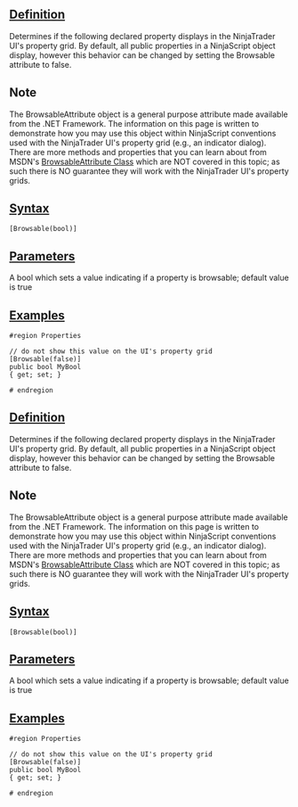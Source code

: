 ## [Definition](https://developer.ninjatrader.com/docs/desktop/browsableattribute\#definition)

Determines if the following declared property displays in the NinjaTrader UI's property grid. By default, all public properties in a NinjaScript object display, however this behavior can be changed by setting the Browsable attribute to false.

## Note

The BrowsableAttribute object is a general purpose attribute made available from the .NET Framework. The information on this page is written to demonstrate how you may use this object within NinjaScript conventions used with the NinjaTrader UI's property grid (e.g., an indicator dialog). There are more methods and properties that you can learn about from MSDN's [BrowsableAttribute Class](https://msdn.microsoft.com/en-us/library/system.componentmodel.browsableattribute(v=vs.110).aspx) which are NOT covered in this topic; as such there is NO guarantee they will work with the NinjaTrader UI's property grids.

## [Syntax](https://developer.ninjatrader.com/docs/desktop/browsableattribute\#syntax)

`[Browsable(bool)]`

## [Parameters](https://developer.ninjatrader.com/docs/desktop/browsableattribute\#parameters)

A bool which sets a value indicating if a property is browsable; default value is true

## [Examples](https://developer.ninjatrader.com/docs/desktop/browsableattribute\#examples)

```jsx-150469391 csharp
#region Properties

// do not show this value on the UI's property grid
[Browsable(false)]
public bool MyBool
{ get; set; }

# endregion

```

## [Definition](https://developer.ninjatrader.com/docs/desktop/browsableattribute\#definition)

Determines if the following declared property displays in the NinjaTrader UI's property grid. By default, all public properties in a NinjaScript object display, however this behavior can be changed by setting the Browsable attribute to false.

## Note

The BrowsableAttribute object is a general purpose attribute made available from the .NET Framework. The information on this page is written to demonstrate how you may use this object within NinjaScript conventions used with the NinjaTrader UI's property grid (e.g., an indicator dialog). There are more methods and properties that you can learn about from MSDN's [BrowsableAttribute Class](https://msdn.microsoft.com/en-us/library/system.componentmodel.browsableattribute(v=vs.110).aspx) which are NOT covered in this topic; as such there is NO guarantee they will work with the NinjaTrader UI's property grids.

## [Syntax](https://developer.ninjatrader.com/docs/desktop/browsableattribute\#syntax)

`[Browsable(bool)]`

## [Parameters](https://developer.ninjatrader.com/docs/desktop/browsableattribute\#parameters)

A bool which sets a value indicating if a property is browsable; default value is true

## [Examples](https://developer.ninjatrader.com/docs/desktop/browsableattribute\#examples)

```jsx-150469391 csharp
#region Properties

// do not show this value on the UI's property grid
[Browsable(false)]
public bool MyBool
{ get; set; }

# endregion

```